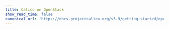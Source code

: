 ```yaml
---
title: Calico on OpenStack
show_read_time: false
canonical_url: 'https://docs.projectcalico.org/v3.9/getting-started/openstack/installation/index'
---
```


